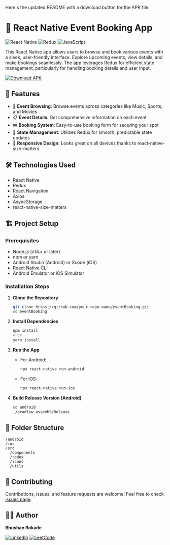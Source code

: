 Here's the updated README with a download button for the APK file:

# 📱 React Native Event Booking App

![React Native](https://img.shields.io/badge/React_Native-20232A?style=for-the-badge&logo=react&logoColor=61DAFB)
![Redux](https://img.shields.io/badge/Redux-593D88?style=for-the-badge&logo=redux&logoColor=white)
![JavaScript](https://img.shields.io/badge/JavaScript-F7DF1E?style=for-the-badge&logo=javascript&logoColor=black)

This React Native app allows users to browse and book various events with a sleek, user-friendly interface. Explore upcoming events, view details, and make bookings seamlessly. The app leverages Redux for efficient state management, particularly for handling booking details and user input.

[![Download APK](https://img.shields.io/badge/Download%20APK-Try%20Out%20Now-brightgreen?style=for-the-badge&logo=android)](./eventBooking.apk)

## 🚀 Features

- 🎉 **Event Browsing**: Browse events across categories like Music, Sports, and Movies
- 📋 **Event Details**: Get comprehensive information on each event
- 🎟️ **Booking System**: Easy-to-use booking form for securing your spot
- 🔄 **State Management**: Utilizes Redux for smooth, predictable state updates
- 📱 **Responsive Design**: Looks great on all devices thanks to react-native-size-matters

## 🛠️ Technologies Used

- React Native
- Redux
- React Navigation
- Axios
- AsyncStorage
- react-native-size-matters

## 🏗️ Project Setup

### Prerequisites

- Node.js (v14.x or later)
- npm or yarn
- Android Studio (Android) or Xcode (iOS)
- React Native CLI
- Android Emulator or iOS Simulator

### Installation Steps

1. **Clone the Repository**
   ```bash
   git clone https://github.com/your-repo-name/eventBooking.git
   cd eventBooking
   ```

2. **Install Dependencies**
   ```bash
   npm install
   # or
   yarn install
   ```

3. **Run the App**
   - For Android:
     ```bash
     npx react-native run-android
     ```
   - For iOS:
     ```bash
     npx react-native run-ios
     ```

4. **Build Release Version (Android)**
   ```bash
   cd android
   ./gradlew assembleRelease
   ```

## 📁 Folder Structure

```
/android
/ios
/src
  /components
  /redux
  /icons
  /utils
```

## 🤝 Contributing

Contributions, issues, and feature requests are welcome! Feel free to check [issues page](https://github.com/your-repo-name/event-booking-app/issues).

## 👨‍💻 Author

**Bhushan Rokade**

[![LinkedIn](https://img.shields.io/badge/LinkedIn-0077B5?style=for-the-badge&logo=linkedin&logoColor=white)](https://www.linkedin.com/in/bhushan-rokade-77b815209/)
[![LeetCode](https://img.shields.io/badge/LeetCode-FFA116?style=for-the-badge&logo=leetcode&logoColor=black)](https://leetcode.com/u/r_bhushan/)

